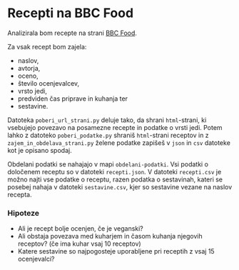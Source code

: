 # Recepti na BBC Food

Analizirala bom recepte na strani [BBC Food](https://www.bbc.co.uk/food).

Za vsak recept bom zajela:
- naslov,
- avtorja,
- oceno,
- število ocenjevalcev,
- vrsto jedi,
- predviden čas priprave in kuhanja ter
- sestavine.

Datoteka `poberi_url_strani.py` deluje tako, da shrani `html`-strani, ki vsebujejo povezavo na posamezne recepte in podatke o vrsti jedi. Potem lahko z datoteko `poberi_podatke.py` shraniš `html`-strani receptov in z `zajem_in_obdelava_strani.py` želene podatke zapišeš v `json` in `csv` datoteke kot je opisano spodaj.

Obdelani podatki se nahajajo v mapi `obdelani-podatki`. Vsi podatki o določenem receptu so v datoteki `recepti.json`. V datoteki `recepti.csv` je možno najti vse podatke o receptu, razen podatka o sestavinah, kateri se posebej nahaja v datoteki `sestavine.csv`, kjer so sestavine vezane na naslov recepta.

### Hipoteze
- Ali je recept bolje ocenjen, če je veganski?
- Ali obstaja povezava med kuharjem in časom kuhanja njegovih receptov? (če ima kuhar vsaj 10 receptov)
- Katere sestavine so najpogosteje uporabljene pri receptih z vsaj 15 ocenjevalci?
